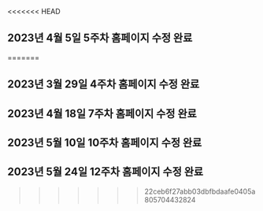 <<<<<<< HEAD
## 2023년 4월 5일 5주차 홈페이지 수정 완료
=======
## 2023년 3월 29일 4주차 홈페이지 수정 완료
## 2023년 4월 18일 7주차 홈페이지 수정 완료
## 2023년 5월 10일 10주차 홈페이지 수정 완료
## 2023년 5월 24일 12주차 홈페이지 수정 완료
>>>>>>> 22ceb6f27abb03dbfbdaafe0405a805704432824
